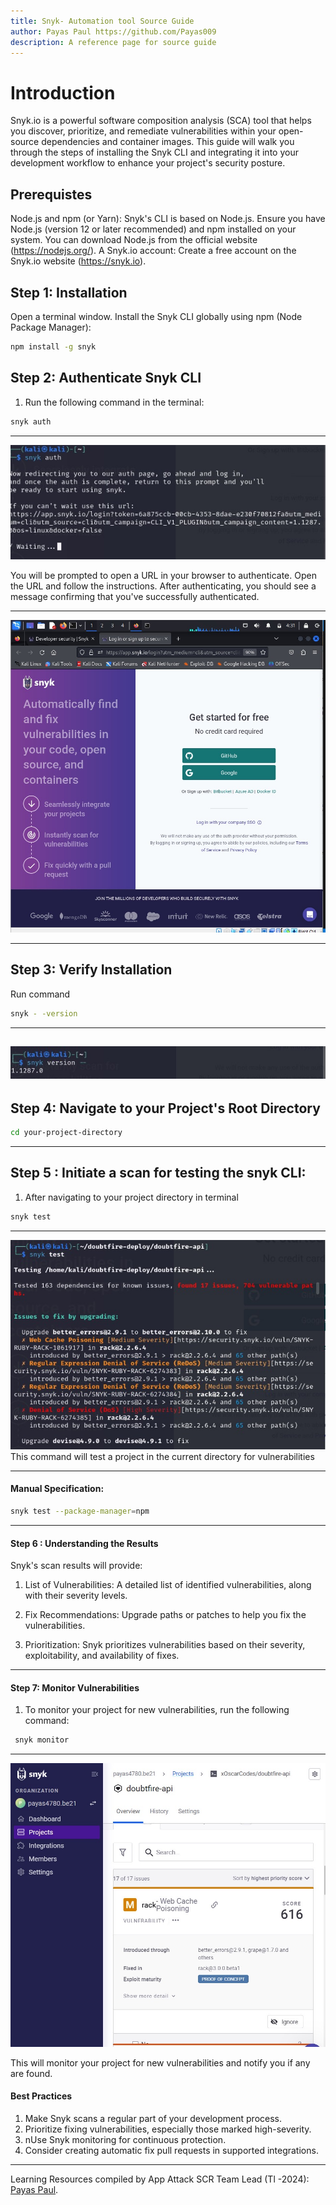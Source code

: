 ```yaml
---
title: Snyk- Automation tool Source Guide 
author: Payas Paul https://github.com/Payas009
description: A reference page for source guide  
---
```


# Introduction

Snyk.io is a powerful software composition analysis (SCA) tool that helps you discover, prioritize, and remediate vulnerabilities within your open-source dependencies and container images. This guide will walk you through the steps of installing the Snyk CLI and integrating it into your development workflow to enhance your project's security posture.

## Prerequistes

Node.js and npm (or Yarn): Snyk's CLI is based on Node.js. Ensure you have Node.js (version 12 or later recommended) and npm installed on your system. You can download Node.js from the official website (https://nodejs.org/).
A Snyk.io account: Create a free account on the Snyk.io website (https://snyk.io). 

## Step 1: Installation  

Open a terminal window.
Install the Snyk CLI globally using npm (Node Package Manager): 
```bash 
npm install -g snyk 
```

## Step 2: Authenticate Snyk CLI
1. Run the following command in the terminal:
```bash 
snyk auth 
```
---
![MyImage](../../../../assets/Tools_Installation_Snyk_Tool/Step_2_1.jpg)

You will be prompted to open a URL in your browser to authenticate. Open the URL and follow the instructions.
After authenticating, you should see a message confirming that you've successfully authenticated.

---
![MyImage](../../../../assets/Tools_Installation_Snyk_Tool/Step_2_2.jpg)
__________________________________________________________


## Step 3: Verify Installation
Run command 
```bash 
snyk - -version 
```
---
![MyImage](../../../../assets/Tools_Installation_Snyk_Tool/Step_3.jpg)
----------------------------------- 

## Step 4: Navigate to your Project's Root Directory 

```bash
cd your-project-directory
```
_________________________________________


## Step 5 : Initiate a scan for testing the snyk CLI: 
1. After navigating to your project directory in terminal 
```bash
snyk test 
```
---
![MyImage](../../../../assets/Tools_Installation_Snyk_Tool/Step_4.jpg)
This command will test a project in the current directory for vulnerabilities
____________________________________________________________

#### Manual Specification: 
```bash
snyk test --package-manager=npm 
```
____________________________________________________________


 
#### Step 6 : Understanding the Results 
Snyk's scan results will provide:

1. List of Vulnerabilities: A detailed list of identified vulnerabilities, along with their severity levels.

2. Fix Recommendations: Upgrade paths or patches to help you fix the vulnerabilities.

3. Prioritization: Snyk prioritizes vulnerabilities based on their severity, exploitability, and availability of fixes.
____________________________________________________________


#### Step 7: Monitor Vulnerabilities 
1. To monitor your project for new vulnerabilities, run the following command:
```bash 
 snyk monitor 
 ```
 ---
 ![MyImage](../../../../assets/Tools_Installation_Snyk_Tool/Step_7.jpg)

This will monitor your project for new vulnerabilities and notify you if any are found. 

#### Best Practices 
1. Make Snyk scans a regular part of your development process.
2. Prioritize fixing vulnerabilities, especially those marked high-severity.
3. nUse Snyk monitoring for continuous protection.
4. Consider creating automatic fix pull requests in supported integrations.

---

<footer>
  <p>Learning Resources compiled by App Attack SCR Team Lead (Tl -2024): <a href="https://github.com/Payas009">Payas Paul</a>.</p>
</footer>
